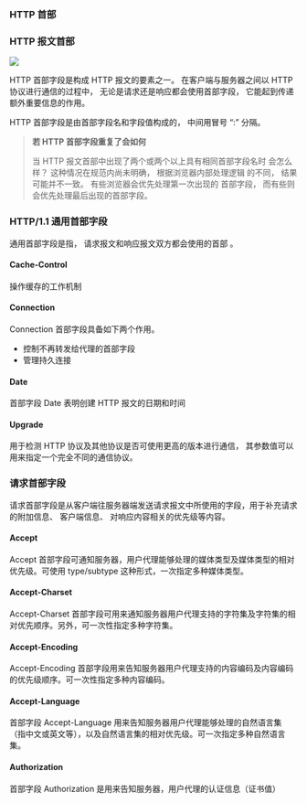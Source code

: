 ### HTTP 首部 

### HTTP 报文首部

<div>
    <image src="../img/http head1.png"></image>
</div>

HTTP 首部字段是构成 HTTP 报文的要素之一。 在客户端与服务器之间以 HTTP 协议进行通信的过程中， 无论是请求还是响应都会使用首部字段， 它能起到传递额外重要信息的作用。

HTTP 首部字段是由首部字段名和字段值构成的， 中间用冒号 “:” 分隔。 

> **若 HTTP 首部字段重复了会如何**
>
> 当 HTTP 报文首部中出现了两个或两个以上具有相同首部字段名时
> 会怎么样？ 这种情况在规范内尚未明确， 根据浏览器内部处理逻辑
> 的不同， 结果可能并不一致。 有些浏览器会优先处理第一次出现的
> 首部字段， 而有些则会优先处理最后出现的首部字段。 

### HTTP/1.1 通用首部字段 

通用首部字段是指， 请求报文和响应报文双方都会使用的首部 。

#### Cache-Control 

操作缓存的工作机制 

#### Connection 

Connection 首部字段具备如下两个作用。

- 控制不再转发给代理的首部字段
- 管理持久连接 

#### Date 

首部字段 Date 表明创建 HTTP 报文的日期和时间 

#### Upgrade 

用于检测 HTTP 协议及其他协议是否可使用更高的版本进行通信， 其参数值可以用来指定一个完全不同的通信协议。 

### 请求首部字段 

请求首部字段是从客户端往服务器端发送请求报文中所使用的字段，用于补充请求的附加信息、 客户端信息、 对响应内容相关的优先级等内容。

#### Accept

Accept 首部字段可通知服务器，用户代理能够处理的媒体类型及媒体类型的相对优先级。可使用 type/subtype 这种形式，一次指定多种媒体类型。

#### Accept-Charset

Accept-Charset 首部字段可用来通知服务器用户代理支持的字符集及字符集的相对优先顺序。另外，可一次性指定多种字符集。

#### Accept-Encoding

Accept-Encoding 首部字段用来告知服务器用户代理支持的内容编码及内容编码的优先级顺序。可一次性指定多种内容编码。

#### Accept-Language

首部字段 Accept-Language 用来告知服务器用户代理能够处理的自然语言集（指中文或英文等），以及自然语言集的相对优先级。可一次指定多种自然语言集。

#### Authorization

首部字段 Authorization 是用来告知服务器，用户代理的认证信息（证书值）